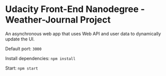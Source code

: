 # Udacity Front-End Nanodegree - Weather-Journal Project

An asynchronous web app that uses Web API and user data to dynamically update the UI.

Default port: `3000`

Install dependencies: `npm install`

Start: `npm start`
